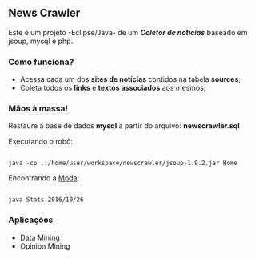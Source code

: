 ## News Crawler

Este é um projeto -Eclipse/Java- de um ***Coletor de notícias*** baseado em jsoup, mysql e php.



### Como funciona?
- Acessa cada um dos **sites de notícias** contidos na tabela **sources**;
- Coleta todos os **links** e **textos associados** aos mesmos;



### Mãos à massa!
  Restaure a base de dados **mysql** a partir do arquivo: **newscrawler.sql**

  Executando o robô: 
  ```
  
  java -cp .:/home/user/workspace/newscrawler/jsoup-1.9.2.jar Home
  ```
  Encontrando a [Moda](https://pt.wikipedia.org/wiki/Moda_(estat%C3%ADstica)):
  ```
  
  java Stats 2016/10/26
  ```



### Aplicações
- Data Mining
- Opinion Mining

